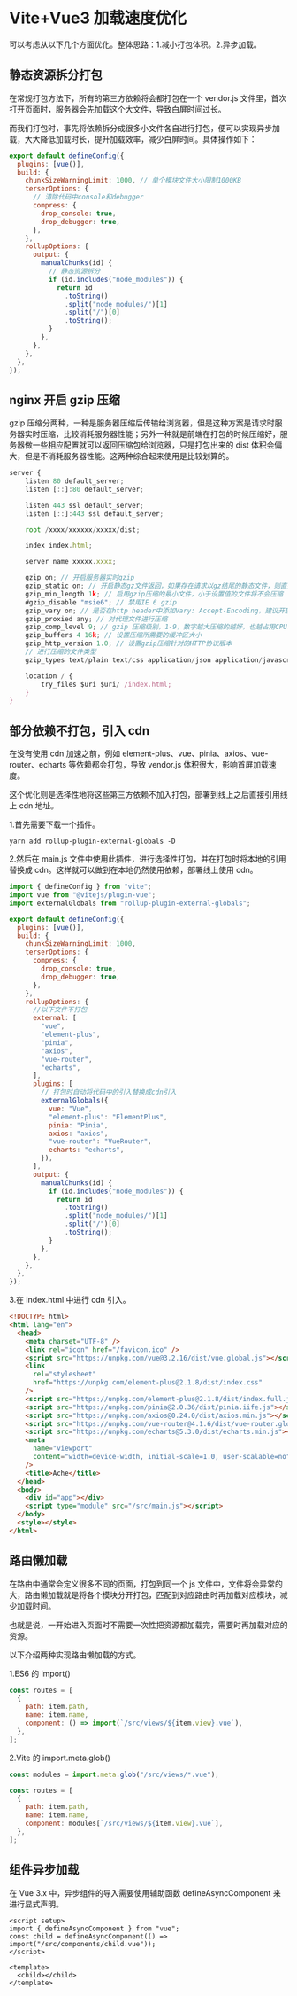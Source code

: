 # Vite+Vue3 加载速度优化

可以考虑从以下几个方面优化。整体思路：1.减小打包体积。2.异步加载。

## 静态资源拆分打包

在常规打包方法下，所有的第三方依赖将会都打包在一个 vendor.js 文件里，首次打开页面时，服务器会先加载这个大文件，导致白屏时间过长。

而我们打包时，事先将依赖拆分成很多小文件各自进行打包，便可以实现异步加载，大大降低加载时长，提升加载效率，减少白屏时间。具体操作如下：

```js
export default defineConfig({
  plugins: [vue()],
  build: {
    chunkSizeWarningLimit: 1000, // 单个模块文件大小限制1000KB
    terserOptions: {
      // 清除代码中console和debugger
      compress: {
        drop_console: true,
        drop_debugger: true,
      },
    },
    rollupOptions: {
      output: {
        manualChunks(id) {
          // 静态资源拆分
          if (id.includes("node_modules")) {
            return id
              .toString()
              .split("node_modules/")[1]
              .split("/")[0]
              .toString();
          }
        },
      },
    },
  },
});
```

## nginx 开启 gzip 压缩

gzip 压缩分两种，一种是服务器压缩后传输给浏览器，但是这种方案是请求时服务器实时压缩，比较消耗服务器性能；另外一种就是前端在打包的时候压缩好，服务器做一些相应配置就可以返回压缩包给浏览器，只是打包出来的 dist 体积会偏大，但是不消耗服务器性能。这两种综合起来使用是比较划算的。

```js
server {
	listen 80 default_server;
	listen [::]:80 default_server;

	listen 443 ssl default_server;
	listen [::]:443 ssl default_server;

	root /xxxx/xxxxxx/xxxxx/dist;

	index index.html;

	server_name xxxxx.xxxx;

    gzip on; // 开启服务器实时gzip
    gzip_static on; // 开启静态gz文件返回，如果存在请求以gz结尾的静态文件，则直接返回该文件
    gzip_min_length 1k; // 启用gzip压缩的最小文件，小于设置值的文件将不会压缩
    #gzip_disable "msie6"; // 禁用IE 6 gzip
    gzip_vary on; // 是否在http header中添加Vary: Accept-Encoding，建议开启
    gzip_proxied any; // 对代理文件进行压缩
    gzip_comp_level 9; // gzip 压缩级别，1-9，数字越大压缩的越好，也越占用CPU时间
    gzip_buffers 4 16k; // 设置压缩所需要的缓冲区大小
    gzip_http_version 1.0; // 设置gzip压缩针对的HTTP协议版本
    // 进行压缩的文件类型
    gzip_types text/plain text/css application/json application/javascript text/xml application/xml application/xml+rss text/javascript image/jpeg image/gif image/png image/svg+xml;

	location / {
		try_files $uri $uri/ /index.html;
	}
}
```

## 部分依赖不打包，引入 cdn

在没有使用 cdn 加速之前，例如 element-plus、vue、pinia、axios、vue-router、echarts 等依赖都会打包，导致 vendor.js 体积很大，影响首屏加载速度。

这个优化则是选择性地将这些第三方依赖不加入打包，部署到线上之后直接引用线上 cdn 地址。

1.首先需要下载一个插件。

```
yarn add rollup-plugin-external-globals -D
```

2.然后在 main.js 文件中使用此插件，进行选择性打包，并在打包时将本地的引用替换成 cdn。这样就可以做到在本地仍然使用依赖，部署线上使用 cdn。

```js
import { defineConfig } from "vite";
import vue from "@vitejs/plugin-vue";
import externalGlobals from "rollup-plugin-external-globals";

export default defineConfig({
  plugins: [vue()],
  build: {
    chunkSizeWarningLimit: 1000,
    terserOptions: {
      compress: {
        drop_console: true,
        drop_debugger: true,
      },
    },
    rollupOptions: {
      //以下文件不打包
      external: [
        "vue",
        "element-plus",
        "pinia",
        "axios",
        "vue-router",
        "echarts",
      ],
      plugins: [
        // 打包时自动将代码中的引入替换成cdn引入
        externalGlobals({
          vue: "Vue",
          "element-plus": "ElementPlus",
          pinia: "Pinia",
          axios: "axios",
          "vue-router": "VueRouter",
          echarts: "echarts",
        }),
      ],
      output: {
        manualChunks(id) {
          if (id.includes("node_modules")) {
            return id
              .toString()
              .split("node_modules/")[1]
              .split("/")[0]
              .toString();
          }
        },
      },
    },
  },
});
```

3.在 index.html 中进行 cdn 引入。

```html
<!DOCTYPE html>
<html lang="en">
  <head>
    <meta charset="UTF-8" />
    <link rel="icon" href="/favicon.ico" />
    <script src="https://unpkg.com/vue@3.2.16/dist/vue.global.js"></script>
    <link
      rel="stylesheet"
      href="https://unpkg.com/element-plus@2.1.8/dist/index.css"
    />
    <script src="https://unpkg.com/element-plus@2.1.8/dist/index.full.js"></script>
    <script src="https://unpkg.com/pinia@2.0.36/dist/pinia.iife.js"></script>
    <script src="https://unpkg.com/axios@0.24.0/dist/axios.min.js"></script>
    <script src="https://unpkg.com/vue-router@4.1.6/dist/vue-router.global.js"></script>
    <script src="https://unpkg.com/echarts@5.3.0/dist/echarts.min.js"></script>
    <meta
      name="viewport"
      content="width=device-width, initial-scale=1.0, user-scalable=no"
    />
    <title>Ache</title>
  </head>
  <body>
    <div id="app"></div>
    <script type="module" src="/src/main.js"></script>
  </body>
  <style></style>
</html>
```

## 路由懒加载

在路由中通常会定义很多不同的页面，打包到同一个 js 文件中，文件将会异常的大，路由懒加载就是将各个模块分开打包，匹配到对应路由时再加载对应模块，减少加载时间。

也就是说，一开始进入页面时不需要一次性把资源都加载完，需要时再加载对应的资源。

以下介绍两种实现路由懒加载的方式。

1.ES6 的 import()

```js
const routes = [
  {
    path: item.path,
    name: item.name,
    component: () => import(`/src/views/${item.view}.vue`),
  },
];
```

2.Vite 的 import.meta.glob()

```js
const modules = import.meta.glob("/src/views/*.vue");

const routes = [
  {
    path: item.path,
    name: item.name,
    component: modules[`/src/views/${item.view}.vue`],
  },
];
```

## 组件异步加载

在 Vue 3.x 中，异步组件的导入需要使用辅助函数 defineAsyncComponent 来进行显式声明。

```vue
<script setup>
import { defineAsyncComponent } from "vue";
const child = defineAsyncComponent(() => import("/src/components/child.vue"));
</script>

<template>
  <child></child>
</template>
```
